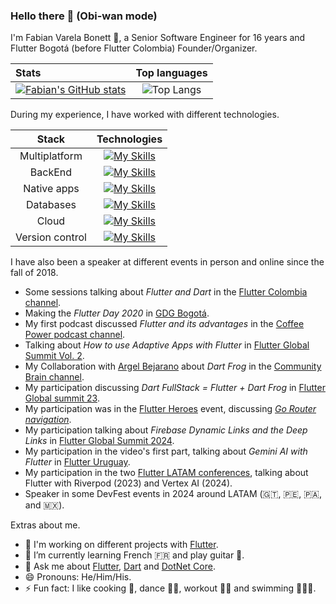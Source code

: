### Hello there 👋 (Obi-wan mode)

I'm Fabian Varela Bonett 💙, a Senior Software Engineer for 16 years and Flutter Bogotá (before Flutter Colombia) Founder/Organizer. 

| Stats              | Top languages |
| :---------------- | :------: |
| [![Fabian's GitHub stats](https://github-readme-stats.vercel.app/api?username=fabianvarela&show_icons=true&theme=dark)](https://github.com/fabianvarela/github-readme-stats)        |   ![Top Langs](https://github-readme-stats.vercel.app/api/top-langs/?username=fabianvarela&layout=compact&theme=dark)   |

During my experience, I have worked with different technologies.

| Stack          |                                        Technologies                                           |
| :------------: |:---------------------------------------------------------------------------------------------:|
| Multiplatform  | [![My Skills](https://skillicons.dev/icons?i=flutter,dart)](https://skillicons.dev)           |
| BackEnd        | [![My Skills](https://skillicons.dev/icons?i=cs,dotnet)](https://skillicons.dev)              |
| Native apps    | [![My Skills](https://skillicons.dev/icons?i=kotlin,androidstudio)](https://skillicons.dev)   |
| Databases      | [![My Skills](https://skillicons.dev/icons?i=mysql,postgres,firebase)](https://skillicons.dev)|
| Cloud          | [![My Skills](https://skillicons.dev/icons?i=azure,gcp)](https://skillicons.dev)              |
| Version control| [![My Skills](https://skillicons.dev/icons?i=git,github,gitlab)](https://skillicons.dev)      |

I have also been a speaker at different events in person and online since the fall of 2018.

- Some sessions talking about *Flutter and Dart* in the [Flutter Colombia channel](https://www.youtube.com/c/FlutterColombia).
- Making the *Flutter Day 2020* in [GDG Bogotá](https://www.youtube.com/watch?v=Z7BV6NU7ZX8&ab_channel=GDGBogot%C3%A1).
- My first podcast discussed *Flutter and its advantages* in the [Coffee Power podcast channel](https://www.youtube.com/watch?v=dyEeLirPUyQ).
- Talking about *How to use Adaptive Apps with Flutter* in [Flutter Global Summit Vol. 2](https://www.youtube.com/watch?v=6oiK_NHGCkA&t=38110s).
- My Collaboration with [Argel Bejarano](https://github.com/Arkangel12) about *Dart Frog* in the [Community Brain channel](https://www.youtube.com/playlist?list=PLYZSbh8amjEmcyeHu5RFjakda3te7TeEc).
- My participation discussing *Dart FullStack = Flutter + Dart Frog* in [Flutter Global summit 23](https://www.youtube.com/watch?v=BafFTK-YClo&t=36600s).
- My participation was in the [Flutter Heroes](https://flutterheroes.com/2023/speakers/) event, discussing [*Go Router navigation*](https://youtu.be/itGodUWFRzc).
- My participation talking about *Firebase Dynamic Links and the Deep Links* in [Flutter Global Summit 2024](https://www.youtube.com/watch?v=aSRl8zFuQJk&t=12200s).
- My participation in the video's first part, talking about *Gemini AI with Flutter* in [Flutter Uruguay](https://www.youtube.com/watch?v=SyFNB81p-OY).
- My participation in the two [Flutter LATAM conferences](https://flutterconflatam.dev/), talking about Flutter with Riverpod (2023) and Vertex AI (2024).
- Speaker in some DevFest events in 2024 around LATAM (🇬🇹, 🇵🇪, 🇵🇦, and 🇲🇽).

Extras about me.

- 🔭 I'm working on different projects with [Flutter](https://flutter.dev).
- 🌱 I’m currently learning French 🇫🇷 and play guitar 🎸.
- 💬 Ask me about [Flutter](https://flutter.dev), [Dart](https://dart.dev) and [DotNet Core](https://dotnet.microsoft.com/en-us/).
- 😄 Pronouns: He/Him/His.
- ⚡ Fun fact: I like cooking 🥘, dance 🕺🏻, workout 💪🏻 and swimming 🏊🏻‍♂️.

<!--
**FabianVarela/FabianVarela** is a ✨ _particular_ ✨ repository because its `README.md` (this file) appears on your GitHub profile.

Here are some ideas to get you started:

- 🔭 I'm currently working on ...
- 🌱 I'm currently learning ...
- 👯 I'm looking to collaborate on ...
- 🤔 I'm looking for help with ...
- 💬 Ask me about ...
- 📫 How to reach me: ...
- 😄 Pronouns: ...
- ⚡ Fun fact: ...
-->
